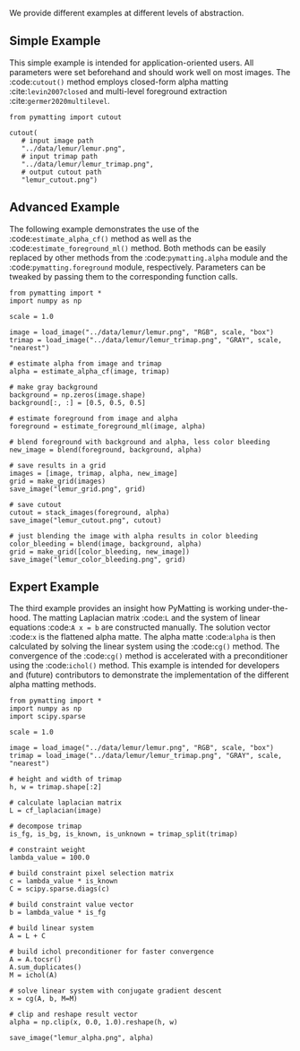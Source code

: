 We provide different examples at different levels of abstraction.

## Simple Example

This simple example is intended for application-oriented users.
All parameters were set beforehand and should work well on most images.
The :code:`cutout()` method employs closed-form alpha matting :cite:`levin2007closed` and multi-level foreground extraction :cite:`germer2020multilevel`.

    from pymatting import cutout

    cutout(
       # input image path
       "../data/lemur/lemur.png",
       # input trimap path
       "../data/lemur/lemur_trimap.png",
       # output cutout path
       "lemur_cutout.png")


## Advanced Example

The following example demonstrates the use of the :code:`estimate_alpha_cf()` method as well as the :code:`estimate_foreground_ml()` method.
Both methods can be easily replaced by other methods from the :code:`pymatting.alpha` module and the :code:`pymatting.foreground` module, respectively.
Parameters can be tweaked by passing them to the corresponding function calls.

    from pymatting import *
    import numpy as np

    scale = 1.0

    image = load_image("../data/lemur/lemur.png", "RGB", scale, "box")
    trimap = load_image("../data/lemur/lemur_trimap.png", "GRAY", scale, "nearest")

    # estimate alpha from image and trimap
    alpha = estimate_alpha_cf(image, trimap)

    # make gray background
    background = np.zeros(image.shape)
    background[:, :] = [0.5, 0.5, 0.5]

    # estimate foreground from image and alpha
    foreground = estimate_foreground_ml(image, alpha)

    # blend foreground with background and alpha, less color bleeding
    new_image = blend(foreground, background, alpha)

    # save results in a grid
    images = [image, trimap, alpha, new_image]
    grid = make_grid(images)
    save_image("lemur_grid.png", grid)

    # save cutout
    cutout = stack_images(foreground, alpha)
    save_image("lemur_cutout.png", cutout)

    # just blending the image with alpha results in color bleeding
    color_bleeding = blend(image, background, alpha)
    grid = make_grid([color_bleeding, new_image])
    save_image("lemur_color_bleeding.png", grid)


## Expert Example

The third example provides an insight how PyMatting is working under-the-hood. The matting Laplacian matrix :code:`L` and the system of linear equations :code:`A x = b` are constructed manually. The solution vector :code:`x` is the flattened alpha matte.
The alpha matte :code:`alpha` is then calculated by solving the linear system using the :code:`cg()` method. The convergence of the :code:`cg()` method is accelerated with a preconditioner using the :code:`ichol()` method.
This example is intended for developers and (future) contributors to demonstrate the implementation of the different alpha matting methods.

    from pymatting import *
    import numpy as np
    import scipy.sparse

    scale = 1.0

    image = load_image("../data/lemur/lemur.png", "RGB", scale, "box")
    trimap = load_image("../data/lemur/lemur_trimap.png", "GRAY", scale, "nearest")

    # height and width of trimap
    h, w = trimap.shape[:2]

    # calculate laplacian matrix
    L = cf_laplacian(image)

    # decompose trimap
    is_fg, is_bg, is_known, is_unknown = trimap_split(trimap)

    # constraint weight
    lambda_value = 100.0

    # build constraint pixel selection matrix
    c = lambda_value * is_known
    C = scipy.sparse.diags(c)

    # build constraint value vector
    b = lambda_value * is_fg

    # build linear system
    A = L + C

    # build ichol preconditioner for faster convergence
    A = A.tocsr()
    A.sum_duplicates()
    M = ichol(A)

    # solve linear system with conjugate gradient descent
    x = cg(A, b, M=M)

    # clip and reshape result vector
    alpha = np.clip(x, 0.0, 1.0).reshape(h, w)

    save_image("lemur_alpha.png", alpha)

